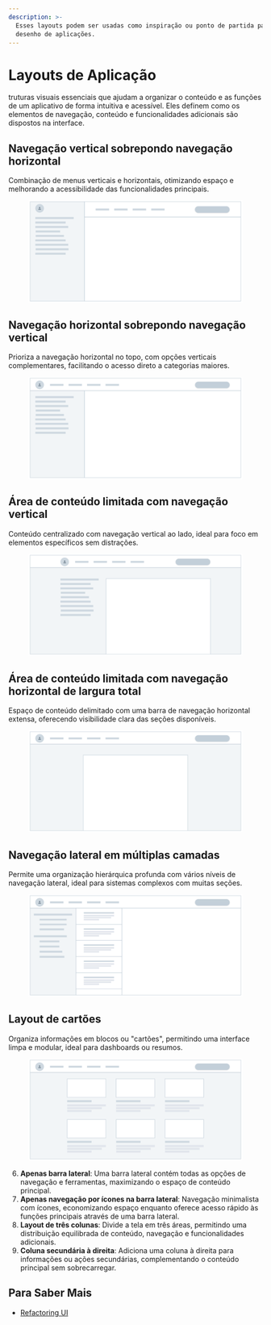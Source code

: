 ```yaml
---
description: >-
  Esses layouts podem ser usadas como inspiração ou ponto de partida para o
  desenho de aplicações.
---
```


# Layouts de Aplicação

truturas visuais essenciais que ajudam a organizar o conteúdo e as funções de um aplicativo de forma intuitiva e acessível. Eles definem como os elementos de navegação, conteúdo e funcionalidades adicionais são dispostos na interface.

## **Navegação vertical sobrepondo navegação horizontal**

Combinação de menus verticais e horizontais, otimizando espaço e melhorando a acessibilidade das funcionalidades principais.

<figure><img src="../.gitbook/assets/image (18).png" alt=""><figcaption></figcaption></figure>

## **Navegação horizontal sobrepondo navegação vertical**

&#x20;Prioriza a navegação horizontal no topo, com opções verticais complementares, facilitando o acesso direto a categorias maiores.

<figure><img src="../.gitbook/assets/image (2).png" alt=""><figcaption></figcaption></figure>

## **Área de conteúdo limitada com navegação vertical**

Conteúdo centralizado com navegação vertical ao lado, ideal para foco em elementos específicos sem distrações.

<figure><img src="../.gitbook/assets/image.png" alt=""><figcaption></figcaption></figure>

## **Área de conteúdo limitada com navegação horizontal de largura total**

Espaço de conteúdo delimitado com uma barra de navegação horizontal extensa, oferecendo visibilidade clara das seções disponíveis.

<figure><img src="../.gitbook/assets/image (1) (1).png" alt=""><figcaption></figcaption></figure>

## **Navegação lateral em múltiplas camadas**

Permite uma organização hierárquica profunda com vários níveis de navegação lateral, ideal para sistemas complexos com muitas seções.

<figure><img src="../.gitbook/assets/image (20).png" alt=""><figcaption></figcaption></figure>

## **Layout de cartões**

Organiza informações em blocos ou "cartões", permitindo uma interface limpa e modular, ideal para dashboards ou resumos.

<figure><img src="../.gitbook/assets/image (23).png" alt=""><figcaption></figcaption></figure>

6. **Apenas barra lateral**: Uma barra lateral contém todas as opções de navegação e ferramentas, maximizando o espaço de conteúdo principal.
7. **Apenas navegação por ícones na barra lateral**: Navegação minimalista com ícones, economizando espaço enquanto oferece acesso rápido às funções principais através de uma barra lateral.
8. **Layout de três colunas**: Divide a tela em três áreas, permitindo uma distribuição equilibrada de conteúdo, navegação e funcionalidades adicionais.
9. **Coluna secundária à direita**: Adiciona uma coluna à direita para informações ou ações secundárias, complementando o conteúdo principal sem sobrecarregar.

## Para Saber Mais

* [Refactoring UI](https://www.refactoringui.com/)
